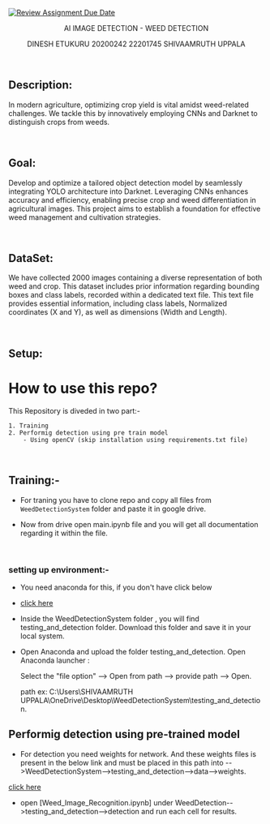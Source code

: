 [![Review Assignment Due Date](https://classroom.github.com/assets/deadline-readme-button-24ddc0f5d75046c5622901739e7c5dd533143b0c8e959d652212380cedb1ea36.svg)](https://classroom.github.com/a/foXtNvtG)


<p align="center"> AI IMAGE DETECTION - WEED DETECTION </p>
<p align="center"> DINESH ETUKURU 20200242 22201745 SHIVAAMRUTH UPPALA </p>

<br>

## Description:

In modern agriculture, optimizing crop yield is vital amidst weed-related challenges. We tackle this by innovatively employing CNNs and Darknet to distinguish crops from weeds. 

<br>



## Goal:

Develop and optimize a tailored object detection model by seamlessly integrating YOLO architecture into Darknet. Leveraging CNNs enhances accuracy and efficiency, enabling precise crop and weed differentiation in agricultural images. This project aims to establish a foundation for effective weed management and cultivation strategies.

<br>


## DataSet:

We have collected 2000 images containing a diverse representation of both weed and crop. This dataset includes prior information regarding bounding boxes and  class labels,  recorded within a dedicated text file. This text file provides essential information, including class labels, Normalized coordinates (X and Y), as well as dimensions (Width and Length).


<br>


## Setup:


  # How to use this repo?

  This Repository is diveded in two part:-

    1. Training 
    2. Performig detection using pre train model
        - Using openCV (skip installation using requirements.txt file)

<br>
 
## Training:-
 
 * For traning you have to clone repo and copy all files from `WeedDetectionSystem` folder and paste it in google drive.

 * Now from drive open main.ipynb file and you will get all documentation regarding it within the file.


<br>

### setting up environment:-

 * You need anaconda for this, if you don't have click below 

 *  [click here](httkaggps://www.anaconda.com/products/individual)

 * Inside the WeedDetectionSystem folder , you will find testing_and_detection folder. Download this folder and save it in your local system. 

 * Open Anaconda and upload the folder  testing_and_detection.
   Open Anaconda launcher : 

   Select the "file option" --> Open from path --> provide path --> Open. 

   path ex: C:\Users\SHIVAAMRUTH UPPALA\OneDrive\Desktop\WeedDetectionSystem\testing_and_detection.


## Performig detection using pre-trained model

  
  * For detection you need weights for network. And these weights files is present in the below link and must be placed in this path into -->WeedDetectionSystem-->testing_and_detection-->data-->weights. 

 [click here](https://drive.google.com/open?id=1-Aam2D-fqnwecbeHwa4rtzxtNjwcDkP6)

  * open [Weed_Image_Recognition.ipynb] under WeedDetection-->testing_and_detection-->detection and run each cell for results. 


